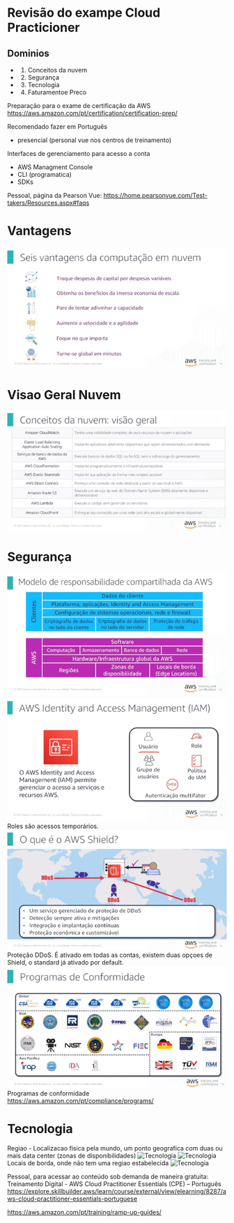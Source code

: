 # Revisão do exampe Cloud Practicioner

## Dominios
* 1. Conceitos da nuvem
* 2. Segurança
* 3. Tecnologia
* 4. Faturamentoe  Preco 

Preparação para o exame de certificação da AWS 
https://aws.amazon.com/pt/certification/certification-prep/

Recomendado fazer em Português

* presencial (personal vue nos centros de treinamento)

Interfaces de gerenciamento para acesso a conta
* AWS Managment Console
* CLI (programatica)
* SDKs

Pessoal, página da Pearson Vue: https://home.pearsonvue.com/Test-takers/Resources.aspx#faqs

# Vantagens

![6 Vantagens](img/6-vantagens.jpg "Vantagens ")

# Visao Geral Nuvem
![Servicos](img/servicos.jpg "Servicos ")

# Segurança
![Seguranca](img/seguranca.jpg "Seguranca ")
![Seguranca](img/seguranca_02.jpg "Seguranca ")
Roles são acessos temporários.
![Seguranca](img/seguranca_03.jpg "Seguranca ")
Proteção DDoS. É ativado em todas as contas, existem duas opçoes de Shield, o standard já ativado por default. 
![Seguranca](img/seguranca_04.jpg "Seguranca ")
Programas de conformidade
https://aws.amazon.com/pt/compliance/programs/


# Tecnologia

Regiao - Localizacao fisica pela mundo, um ponto geografica com duas ou mais data center (zonas de disponibilidades)
![Tecnologia](img/tecnlogia_01.jpg "Tecnologia ")
![Tecnologia](img/tecnlogia_02.jpg "Tecnologia ")
Locais de borda, onde não tem uma regiao estabelecida
![Tecnologia](img/tecnlogia_03.jpg "Tecnologia ")




Pessoal, para acessar ao conteúdo sob demanda de maneira gratuita: Treinamento Digital - AWS Cloud Practitioner Essentials (CPE) – Português https://explore.skillbuilder.aws/learn/course/external/view/elearning/8287/aws-cloud-practitioner-essentials-portuguese

https://aws.amazon.com/pt/training/ramp-up-guides/